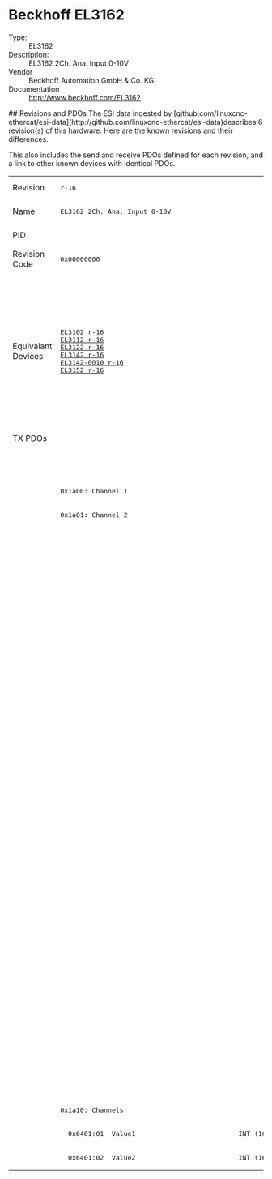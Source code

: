 #  Beckhoff EL3162

<dl>
  <dt>Type:</dt><dd>EL3162</dd>
  <dt>Description:</dt><dd>EL3162 2Ch. Ana. Input 0-10V</dd>
  <dt>Vendor</dt><dd>Beckhoff Automation GmbH & Co. KG</dd>
  <dt>Documentation</dt><dd><a href="http://www.beckhoff.com/EL3162">http://www.beckhoff.com/EL3162</a></dd>
</dl>
## Revisions and PDOs
The ESI data ingested by [github.com/linuxcnc-ethercat/esi-data](http://github.com/linuxcnc-ethercat/esi-data)describes 6 revision(s) of this hardware.  Here are the known revisions and their differences.

This also includes the send and receive PDOs defined for each revision, and a link to other known devices with identical PDOs.

<table>
<tr >
<td class="first">Revision</td>
<td ><pre>r-16</pre></td>
<td ><pre>r0</pre></td>
<td ><pre>r1</pre></td>
<td ><pre>r2</pre></td>
<td ><pre>r3</pre></td>
<td ><pre>r9979</pre></td>
</tr>
<tr >
<td class="first">Name</td>
<td ><pre>EL3162 2Ch. Ana. Input 0-10V</pre></td>
<td ><pre>EL3162 2Ch. Ana Input 0-10V</pre></td>
<td  colspan=4 align="center"><pre>EL3162 2Ch. Ana. Input 0-10V</pre></td>
</tr>
<tr >
<td class="first">PID</td>
<td  colspan=6 align="center"><pre>0x0c5a3052</pre></td>
</tr>
<tr >
<td class="first">Revision Code</td>
<td ><pre>0x00000000</pre></td>
<td ><pre>0x00100000</pre></td>
<td ><pre>0x00110000</pre></td>
<td ><pre>0x00120000</pre></td>
<td ><pre>0x00130000</pre></td>
<td ><pre>0x270b0000</pre></td>
</tr>
<tr >
<td class="first">Equivalant Devices</td>
<td ><pre><a href="EL3102">EL3102 r-16</a><br/><a href="EL3112">EL3112 r-16</a><br/><a href="EL3122">EL3122 r-16</a><br/><a href="EL3142">EL3142 r-16</a><br/><a href="EL3142-0010">EL3142-0010 r-16</a><br/><a href="EL3152">EL3152 r-16</a></pre></td>
<td  colspan=3 align="center"><pre><a href="EL3102">EL3102 r0</a><br/><a href="EL3102">EL3102 r1</a><br/><a href="EL3102">EL3102 r2</a><br/><a href="EL3112">EL3112 r0</a><br/><a href="EL3112">EL3112 r1</a><br/><a href="EL3112">EL3112 r2</a><br/><a href="EL3122">EL3122 r0</a><br/><a href="EL3122">EL3122 r1</a><br/><a href="EL3122">EL3122 r2</a><br/><a href="EL3142">EL3142 r0</a><br/><a href="EL3142">EL3142 r1</a><br/><a href="EL3142">EL3142 r2</a><br/><a href="EL3142-0010">EL3142-0010 r0</a><br/><a href="EL3142-0010">EL3142-0010 r1</a><br/><a href="EL3142-0010">EL3142-0010 r2</a><br/><a href="EL3142-0010">EL3142-0010 r3</a><br/><a href="EL3152">EL3152 r0</a><br/><a href="EL3152">EL3152 r1</a><br/><a href="EL3152">EL3152 r2</a></pre></td>
<td ><pre><a href="EL3112">EL3112 r3</a><br/><a href="EL3112-0011">EL3112-0011 r0</a><br/><a href="EL3122">EL3122 r3</a><br/><a href="EL3142">EL3142 r3</a><br/><a href="EL3142-0010">EL3142-0010 r4</a><br/><a href="EL3142-0010">EL3142-0010 r5</a><br/><a href="EL3152">EL3152 r3</a></pre></td>
<td ><pre><a href="EL3102">EL3102 r9979</a></pre></td>
</tr>
<tr class="txpdo pdosection">
<td class="first" rowspan=31 valign=top>TX PDOs</td>
<td colspan=5 align="left"></td>
<td><pre>: </pre></td>
<td></td>
</tr>
<tr class="txpdo pdosection">
<td  colspan=5 align="left"></td>
<td ><pre>: </pre></td>
</tr>
<tr class="txpdo pdosection">
<td  colspan=5 align="left"><pre>0x1a00: Channel 1</pre></td>
<td ></td>
</tr>
<tr class="txpdo pdosection">
<td  colspan=5 align="left"><pre>0x1a01: Channel 2</pre></td>
<td ></td>
</tr>
<tr class="txpdo pdosection">
<td ></td>
<td  colspan=4 align="left"><pre>0x1a02: AI Standard Channel 1</pre></td>
<td ></td>
</tr>
<tr class="txpdo">
<td ></td>
<td  colspan=4 align="left"><pre>  0x6000:01  Status__Underrange              BOOL</pre></td>
<td ></td>
</tr>
<tr class="txpdo">
<td ></td>
<td  colspan=4 align="left"><pre>  0x6000:02  Status__Overrange               BOOL</pre></td>
<td ></td>
</tr>
<tr class="txpdo">
<td ></td>
<td  colspan=4 align="left"><pre>  0x6000:03  Status__Limit 1                 BIT2 (2 bits)</pre></td>
<td ></td>
</tr>
<tr class="txpdo">
<td ></td>
<td  colspan=4 align="left"><pre>  0x6000:05  Status__Limit 2                 BIT2 (2 bits)</pre></td>
<td ></td>
</tr>
<tr class="txpdo">
<td ></td>
<td  colspan=4 align="left"><pre>  0x6000:07  Status__Error                   BOOL</pre></td>
<td ></td>
</tr>
<tr class="txpdo">
<td  colspan=4 align="left"></td>
<td ><pre>  0x6000:0e  Status__Sync error              BOOL</pre></td>
<td ></td>
</tr>
<tr class="txpdo">
<td  colspan=4 align="left"></td>
<td ><pre>  0x6000:0f  Status__TxPDO State             BOOL</pre></td>
<td ></td>
</tr>
<tr class="txpdo">
<td  colspan=4 align="left"></td>
<td ><pre>  0x6000:10  Status__TxPDO Toggle            BOOL</pre></td>
<td ></td>
</tr>
<tr class="txpdo">
<td ></td>
<td  colspan=4 align="left"><pre>  0x6000:11  Value                           INT (16 bits)</pre></td>
<td ></td>
</tr>
<tr class="txpdo pdosection">
<td ></td>
<td  colspan=4 align="left"><pre>0x1a03: AI Compact Channel 1</pre></td>
<td ></td>
</tr>
<tr class="txpdo">
<td ></td>
<td  colspan=4 align="left"><pre>  0x6000:11  Value                           INT (16 bits)</pre></td>
<td ></td>
</tr>
<tr class="txpdo pdosection">
<td ></td>
<td  colspan=4 align="left"><pre>0x1a04: AI Standard Channel 2</pre></td>
<td ></td>
</tr>
<tr class="txpdo">
<td ></td>
<td  colspan=4 align="left"><pre>  0x6010:01  Status__Underrange              BOOL</pre></td>
<td ></td>
</tr>
<tr class="txpdo">
<td ></td>
<td  colspan=4 align="left"><pre>  0x6010:02  Status__Overrange               BOOL</pre></td>
<td ></td>
</tr>
<tr class="txpdo">
<td ></td>
<td  colspan=4 align="left"><pre>  0x6010:03  Status__Limit 1                 BIT2 (2 bits)</pre></td>
<td ></td>
</tr>
<tr class="txpdo">
<td ></td>
<td  colspan=4 align="left"><pre>  0x6010:05  Status__Limit 2                 BIT2 (2 bits)</pre></td>
<td ></td>
</tr>
<tr class="txpdo">
<td ></td>
<td  colspan=4 align="left"><pre>  0x6010:07  Status__Error                   BOOL</pre></td>
<td ></td>
</tr>
<tr class="txpdo">
<td  colspan=4 align="left"></td>
<td ><pre>  0x6010:0e  Status__Sync error              BOOL</pre></td>
<td ></td>
</tr>
<tr class="txpdo">
<td  colspan=4 align="left"></td>
<td ><pre>  0x6010:0f  Status__TxPDO State             BOOL</pre></td>
<td ></td>
</tr>
<tr class="txpdo">
<td  colspan=4 align="left"></td>
<td ><pre>  0x6010:10  Status__TxPDO Toggle            BOOL</pre></td>
<td ></td>
</tr>
<tr class="txpdo">
<td ></td>
<td  colspan=4 align="left"><pre>  0x6010:11  Value                           INT (16 bits)</pre></td>
<td ></td>
</tr>
<tr class="txpdo pdosection">
<td ></td>
<td  colspan=4 align="left"><pre>0x1a05: AI Compact Channel 2</pre></td>
<td ></td>
</tr>
<tr class="txpdo">
<td ></td>
<td  colspan=4 align="left"><pre>  0x6010:11  Value                           INT (16 bits)</pre></td>
<td ></td>
</tr>
<tr class="txpdo pdosection">
<td  colspan=5 align="left"><pre>0x1a10: Channels</pre></td>
<td ></td>
</tr>
<tr class="txpdo">
<td ><pre>  0x6401:01  Value1                          INT (16 bits)</pre></td>
<td  colspan=3 align="left"><pre>  0x6401:01  Channel 1                       INT (16 bits)</pre></td>
<td  colspan=2 align="left"></td>
</tr>
<tr class="txpdo">
<td ><pre>  0x6401:02  Value2                          INT (16 bits)</pre></td>
<td  colspan=3 align="left"><pre>  0x6401:02  Channel 2                       INT (16 bits)</pre></td>
<td  colspan=2 align="left"></td>
</tr>
</table>
